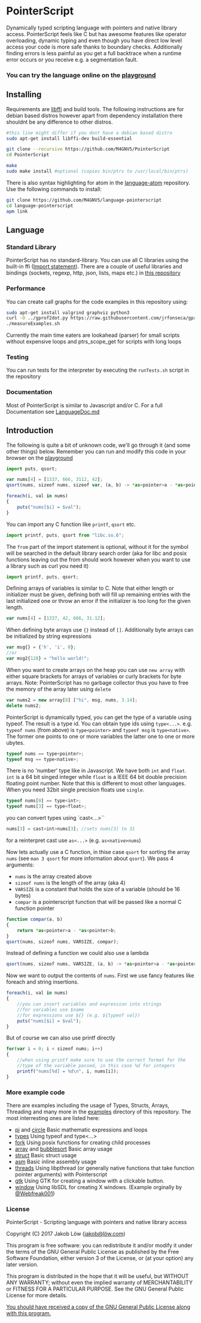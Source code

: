 # PointerScript
Dynamically typed scripting language with pointers and native library access. PointerScript
feels like C but has awesome features like operator overloading, dynamic typing and
even though you have direct low level access your code is more safe thanks to boundary
checks. Additionally finding errors is less painful as you get a full backtrace when a
runtime error occurs or you receive e.g. a segmentation fault.

### You can try the language online on the [playground](https://pointerscript.org/play/)

## Installing
Requirements are [libffi](https://github.com/libffi/libffi) and build tools.
The following instructions are for debian based distros however apart from dependency
installation there shouldnt be any difference to other distros.
```bash
#this line might differ if you dont have a debian based distro
sudo apt-get install libffi-dev build-essential

git clone --recursive https://github.com/M4GNV5/PointerScript
cd PointerScript

make
sudo make install #optional (copies bin/ptrs to /usr/local/bin/ptrs)
```

There is also syntax highlighting for atom in the [language-atom](https://github.com/M4GNV5/language-pointerscript) repository.
Use the following commands to install:
```bash
git clone https://github.com/M4GNV5/language-pointerscript
cd language-pointerscript
apm link
```

## Language

### Standard Library
PointerScript has no standard-library. You can use all C libraries using the built-in ffi ([Import statement](LanguageDoc.md#importstatement)).
There are a couple of useful libraries and bindings (sockets, regexp, http, json, lists, maps etc.)
in [this repository](https://github.com/M4GNV5/PtrsStuff)



### Performance
You can create call graphs for the code examples in this repository using:
```bash
sudo apt-get install valgrind graphviz python3
curl -O ../gprof2dot.py https://raw.githubusercontent.com/jrfonseca/gprof2dot/master/gprof2dot.py
./measureExamples.sh
```
Currently the main time eaters are lookahead (parser) for small scripts without expensive loops and ptrs_scope_get for scripts with long loops



### Testing
You can run tests for the interpreter by executing the `runTests.sh` script in the repository



### Documentation
Most of PointerScript is similar to Javascript and/or C. For a full Documentation see [LanguageDoc.md](LanguageDoc.md)



## Introduction
The following is quite a bit of unknown code, we'll go through it (and some other things) below.
Remember you can run and modify this code in your browser on the [playground](https://pointerscript.org/play/)
```javascript
import puts, qsort;

var nums[4] = [1337, 666, 3112, 42];
qsort(nums, sizeof nums, sizeof var, (a, b) -> *as<pointer>a - *as<pointer>b);

foreach(i, val in nums)
{
	puts("nums[$i] = $val");
}
```

You can import any C function like `printf`, `qsort` etc.
```javascript
import printf, puts, qsort from "libc.so.6";
```

The `from` part of the import statement is optional, without it for the symbol will be searched in the default library search order (aka for libc and posix functions leaving out the from should work however when you want to use a library such as curl you need it)
```javascript
import printf, puts, qsort;
```

Defining arrays of variables is similar to C. Note that either length or initializer must be given, defining both will fill up remaining entries with the last initialized one or throw an error if the initializer is too long for the given length.
```javascript
var nums[4] = [1337, 42, 666, 31.12];
```

When defining byte arrays use `{}` instead of `[]`. Additionally byte arrays can be initialized by string expressions
```javascript
var msg{} = {'h', 'i', 0};
//or
var msg2{128} = "hello world!";
```

When you want to create arrays on the heap you can use `new array` with either square brackets for arrays of variables or curly brackets for byte arrays. Note: PointerScript has no garbage collector thus you have to free the memory of the array later using `delete`
```javascript
var nums2 = new array[8] ["hi", msg, nums, 3.14];
delete nums2;
```

PointerScript is dynamically typed, you can get the type of a variable using typeof. The result is a type id. You can obtain type ids using `type<...>`. e.g. `typeof nums` (from above) is `type<pointer>` and `typeof msg` is `type<native>`. The former one points to one or more variables the latter one to one or more ubytes.
```javascript
typeof nums == type<pointer>;
typeof msg == type<native>;
```

There is no 'number' type like in Javascript. We have both `int` and `float`.
`int` is a 64 bit singed integer while `float` is a IEEE 64 bit double precision floating point number. Note that this is different to most other languages. When you need 32bit single precision floats use `single`.
```javascript
typeof nums[0] == type<int>;
typeof nums[3] == type<float>;
```

you can convert types using `cast<...>``
```javascript
nums[3] = cast<int>nums[3]; //sets nums[3] to 31
```
for a reinterpret cast use `as<...>` (e.g. `as<native>nums`)

Now lets actually use a C function, in thise case `qsort` for sorting the array `nums` (see `man 3 qsort` for more information about `qsort`). We pass 4 arguments:
- `nums` is the array created above
- `sizeof nums` is the length of the array (aka 4)
- `VARSIZE` is a constant that holds the size of a variable (should be 16 bytes)
- `compar` is a pointerscript function that will be passed like a normal C function pointer

```javascript
function compar(a, b)
{
	return *as<pointer>a - *as<pointer>b;
}
qsort(nums, sizeof nums, VARSIZE, compar);
```

Instead of defining a function we could also use a lambda
```javascript
qsort(nums, sizeof nums, VARSIZE, (a, b) -> *as<pointer>a - *as<pointer>b);
```

Now we want to output the contents of `nums`. First we use fancy features like foreach and string insertions.
```javascript
foreach(i, val in nums)
{
	//you can insert variables and expression into strings
	//for variables use $name
	//for expressions use ${} (e.g. ${typeof val})
	puts("nums[$i] = $val");
}
```

But of course we can also use printf directly
```javascript
for(var i = 0; i < sizeof nums; i++)
{
	//when using printf make sure to use the correct format for the
	//type of the variable passed, in this case %d for integers
	printf("nums[%d] = %d\n", i, nums[i]);
}
```



### More example code
There are examples including the usage of Types, Structs, Arrays, Threading and many more in the [examples](examples/) directory of this repository. The most interresting ones are listed here:

- [pi](examples/pi.ptrs) and [circle](examples/circle.ptrs) Basic mathematic expressions and loops
- [types](examples/types.ptrs) Using typeof and type<...>
- [fork](examples/fork.ptrs) Using posix functions for creating child processes
- [array](examples/array.ptrs) and [bubblesort](examples/bubblesort.ptrs) Basic array usage
- [struct](examples/struct.ptrs) Basic struct usage
- [asm](examples/asm.ptrs) Basic inline assembly usage
- [threads](examples/threads.ptrs) Using libpthread (or generally native functions that take function pointer arguments) with Pointerscript
- [gtk](examples/gtk.ptrs) Using GTK for creating a window with a clickable button.
- [window](examples/window.ptrs) Using libSDL for creating X windows. (Example orginally by [@Webfreak001](https://github.com/WebFreak001))



### License
PointerScript - Scripting language with pointers and native library access

Copyright (C) 2017 Jakob Löw (jakob@löw.com)

This program is free software: you can redistribute it and/or modify
it under the terms of the GNU General Public License as published by
the Free Software Foundation, either version 3 of the License, or
(at your option) any later version.

This program is distributed in the hope that it will be useful,
but WITHOUT ANY WARRANTY; without even the implied warranty of
MERCHANTABILITY or FITNESS FOR A PARTICULAR PURPOSE.  See the
GNU General Public License for more details.

[You should have received a copy of the GNU General Public License
along with this program.](LICENSE.md)
